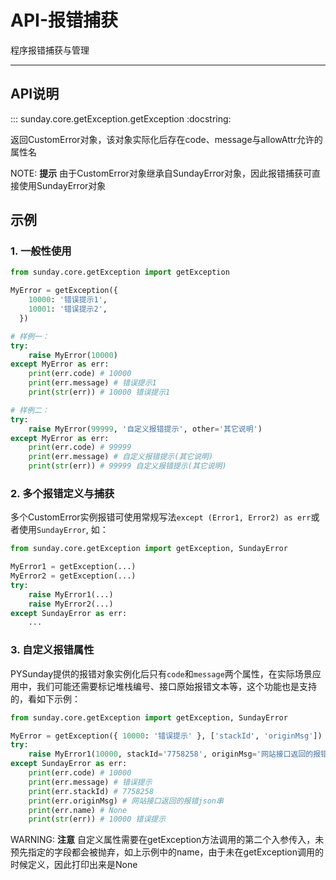 # API-报错捕获

程序报错捕获与管理

---

## API说明

::: sunday.core.getException.getException
    :docstring:

返回CustomError对象，该对象实际化后存在code、message与allowAttr允许的属性名

NOTE: **提示**
由于CustomError对象继承自SundayError对象，因此报错捕获可直接使用SundayError对象

## 示例

### 1. 一般性使用

```python
from sunday.core.getException import getException

MyError = getException({
    10000: '错误提示1',
    10001: '错误提示2',
  })

# 样例一：
try:
    raise MyError(10000)
except MyError as err:
    print(err.code) # 10000
    print(err.message) # 错误提示1
    print(str(err)) # 10000 错误提示1

# 样例二：
try:
    raise MyError(99999, '自定义报错提示', other='其它说明')
except MyError as err:
    print(err.code) # 99999
    print(err.message) # 自定义报错提示(其它说明)
    print(str(err)) # 99999 自定义报错提示(其它说明)
```

### 2. 多个报错定义与捕获

多个CustomError实例报错可使用常规写法`except (Error1, Error2) as err`或者使用`SundayError`, 如：

```python
from sunday.core.getException import getException, SundayError

MyError1 = getException(...)
MyError2 = getException(...)
try:
    raise MyError1(...)
    raise MyError2(...)
except SundayError as err:
    ...
```

### 3. 自定义报错属性

PYSunday提供的报错对象实例化后只有`code`和`message`两个属性，在实际场景应用中，我们可能还需要标记堆栈编号、接口原始报错文本等，这个功能也是支持的，看如下示例：

```python
from sunday.core.getException import getException, SundayError

MyError = getException({ 10000: '错误提示' }, ['stackId', 'originMsg'])
try:
    raise MyError1(10000, stackId='7758258', originMsg='网站接口返回的报错json串', name='PYSunday')
except SundayError as err:
    print(err.code) # 10000
    print(err.message) # 错误提示
    print(err.stackId) # 7758258
    print(err.originMsg) # 网站接口返回的报错json串
    print(err.name) # None
    print(str(err)) # 10000 错误提示
```

WARNING: **注意**
自定义属性需要在getException方法调用的第二个入参传入，未预先指定的字段都会被抛弃，如上示例中的name，由于未在getException调用的时候定义，因此打印出来是None
